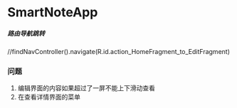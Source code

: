 # SmartNoteApp

##### 路由导航跳转

//findNavController().navigate(R.id.action_HomeFragment_to_EditFragment)

### 问题

1. 编辑界面的内容如果超过了一屏不能上下滑动查看
2. 在查看详情界面的菜单